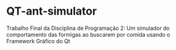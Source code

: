 # QT-ant-simulator
Trabalho Final da Disciplina de Programação 2: Um simulador do comportamento das formigas ao buscarem por comida usando o Framework Gráfico do Qt

